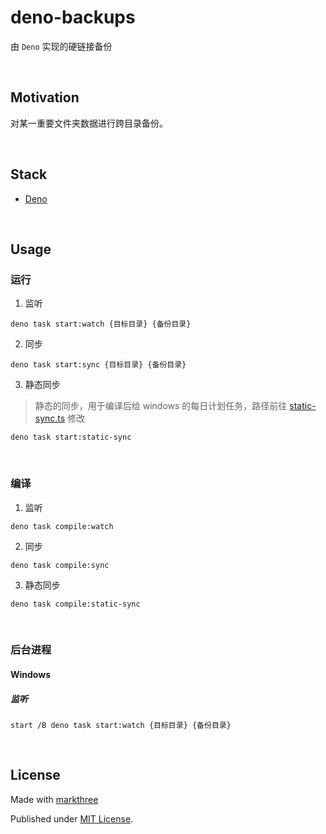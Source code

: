 # deno-backups

由 `Deno` 实现的硬链接备份

<br />

## Motivation

对某一重要文件夹数据进行跨目录备份。

<br />

## Stack

- [Deno](https://deno.land/)

<br />

## Usage

### 运行

1. 监听

```shell
deno task start:watch {目标目录} {备份目录}
```

2. 同步

```shell
deno task start:sync {目标目录} {备份目录}
```

3. 静态同步

> 静态的同步，用于编译后给 windows 的每日计划任务，路径前往 [static-sync.ts](./static-sync.ts) 修改

```shell
deno task start:static-sync
```

<br />

### 编译

1. 监听

```shell
deno task compile:watch
```

2. 同步

```shell
deno task compile:sync
```

3. 静态同步

```shell
deno task compile:static-sync
```

<br />

### 后台进程

#### Windows

##### 监听

```shell
start /B deno task start:watch {目标目录} {备份目录}
```

<br />

## License

Made with [markthree](https://github.com/markthree)

Published under [MIT License](./LICENSE).
